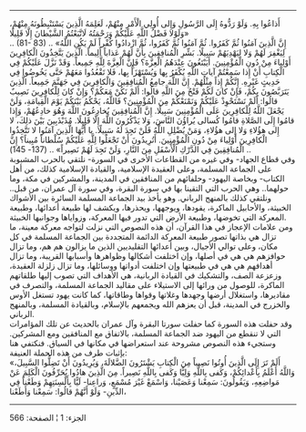 ------------------------------------------------------------------------

أَذاعُوا بِهِ. وَلَوْ رَدُّوهُ إِلَى الرَّسُولِ وَإِلى أُولِي الْأَمْرِ مِنْهُمْ، لَعَلِمَهُ الَّذِينَ
يَسْتَنْبِطُونَهُ مِنْهُمْ، وَلَوْلا فَضْلُ اللَّهِ عَلَيْكُمْ وَرَحْمَتُهُ لَاتَّبَعْتُمُ الشَّيْطانَ إِلَّا قَلِيلًا»  
.. (81- 83) .. «إِنَّ الَّذِينَ آمَنُوا ثُمَّ كَفَرُوا. ثُمَّ آمَنُوا ثُمَّ كَفَرُوا، ثُمَّ ازْدادُوا
كُفْراً لَمْ يَكُنِ اللَّهُ لِيَغْفِرَ لَهُمْ وَلا لِيَهْدِيَهُمْ سَبِيلًا. بَشِّرِ الْمُنافِقِينَ بِأَنَّ لَهُمْ
عَذاباً أَلِيماً. الَّذِينَ يَتَّخِذُونَ الْكافِرِينَ أَوْلِياءَ مِنْ دُونِ الْمُؤْمِنِينَ. أَيَبْتَغُونَ عِنْدَهُمُ
الْعِزَّةَ؟ فَإِنَّ الْعِزَّةَ لِلَّهِ جَمِيعاً. وَقَدْ نَزَّلَ عَلَيْكُمْ فِي الْكِتابِ أَنْ إِذا سَمِعْتُمْ آياتِ
اللَّهِ يُكْفَرُ بِها وَيُسْتَهْزَأُ بِها، فَلا تَقْعُدُوا مَعَهُمْ حَتَّى يَخُوضُوا فِي حَدِيثٍ غَيْرِهِ. إِنَّكُمْ
إِذاً مِثْلُهُمْ. إِنَّ اللَّهَ جامِعُ الْمُنافِقِينَ وَالْكافِرِينَ فِي جَهَنَّمَ جَمِيعاً. الَّذِينَ يَتَرَبَّصُونَ
بِكُمْ، فَإِنْ كانَ لَكُمْ فَتْحٌ مِنَ اللَّهِ قالُوا: أَلَمْ نَكُنْ مَعَكُمْ؟ وَإِنْ كانَ لِلْكافِرِينَ نَصِيبٌ
قالُوا: أَلَمْ نَسْتَحْوِذْ عَلَيْكُمْ وَنَمْنَعْكُمْ مِنَ الْمُؤْمِنِينَ؟ فَاللَّهُ، يَحْكُمُ بَيْنَكُمْ يَوْمَ
الْقِيامَةِ، وَلَنْ يَجْعَلَ اللَّهُ لِلْكافِرِينَ عَلَى الْمُؤْمِنِينَ سَبِيلًا. إِنَّ الْمُنافِقِينَ يُخادِعُونَ
اللَّهَ وَهُوَ خادِعُهُمْ، وَإِذا قامُوا إِلَى الصَّلاةِ قامُوا كُسالى يُراؤُنَ النَّاسَ، وَلا
يَذْكُرُونَ اللَّهَ إِلَّا قَلِيلًا. مُذَبْذَبِينَ بَيْنَ ذلِكَ، لا إِلى هؤُلاءِ وَلا إِلى هؤُلاءِ، وَمَنْ
يُضْلِلِ اللَّهُ فَلَنْ تَجِدَ لَهُ سَبِيلًا. يا أَيُّهَا الَّذِينَ آمَنُوا لا تَتَّخِذُوا الْكافِرِينَ
أَوْلِياءَ مِنْ دُونِ الْمُؤْمِنِينَ. أَتُرِيدُونَ أَنْ تَجْعَلُوا لِلَّهِ عَلَيْكُمْ سُلْطاناً مُبِيناً؟ إِنَّ
الْمُنافِقِينَ فِي الدَّرْكِ الْأَسْفَلِ مِنَ النَّارِ، وَلَنْ تَجِدَ لَهُمْ نَصِيراً» .. (137- 145)
..  
وفي قطاع الجهاد- وفي غيره من القطاعات الأخرى في السورة- نلتقي بالحرب
المشبوبة على الجماعة المسلمة، وعلى العقيدة الإسلامية، والقيادة الإسلامية
كذلك، من أهل الكتاب- وبخاصة اليهود- وحلفائهم من المنافقين في المدينة،
والمشركين في مكة، وما حولهما.. وهي الحرب التي التقينا بها في سورة
البقرة، وفي سورة آل عمران، من قبل.. ونلتقي كذلك بالمنهج الرباني. وهو
يأخذ بيد الجماعة المسلمة السائرة بين الأشواك الخبيثة، والأحابيل الماكرة،
يقودها، ويوجهها، ويحذرها، ويكشف لها طبيعة أعدائها، وطبيعة المعركة التي
تخوضها، وطبيعة الأرض التي تدور فيها المعركة، وزواياها وجوانبها
الخبيثة.  
ومن علامات الإعجاز في هذا القرآن، أن هذه النصوص التي نزلت لتواجه معركة
معينة، ما تزال هي بذاتها تصور طبيعة المعركة الدائمة المتجددة بين الجماعة
المسلمة في كل مكان، وعلى توالي الأجيال، وبين أعدائها التقليديين الذين ما
يزالون هم هم، وما تزال حوافزهم هي هي في أصلها، وإن اختلفت أشكالها
وظواهرها وأسبابها القريبة، وما تزال أهدافهم هي هي في طبيعتها وإن اختلفت
أدواتها ووسائلها، وما تزال زلزلة العقيدة، وزعزعة الصف، والتشكيك في
القيادة الربانية، هي الأهداف التي تصوب إليها طلقاتهم الماكرة، للوصول من
ورائها إلى الاستيلاء على مقاليد الجماعة المسلمة، والتصرف في مقاديرها،
واستغلال أرضها وجهدها وغلاتها وقواها وطاقاتها، كما كانت يهود تستغل الأوس
والخزرج في المدينة، قبل أن يعزهم الله ويجمعهم بالإسلام، وبالقيادة
المسلمة، وبالمنهج الرباني.  
وقد حفلت هذه السورة كما حفلت سورتا البقرة وآل عمران بالحديث عن تلك
المؤامرات التي لا تنقطع من اليهود ضد الجماعة المسلمة، بالاتفاق مع
المنافقين ومع المشركين. وستجيء هذه النصوص مشروحة عند استعراضها في مكانها
في السياق. فنكتفي هنا بإثبات طرف من هذه الحملة العنيفة:  
«أَلَمْ تَرَ إِلَى الَّذِينَ أُوتُوا نَصِيباً مِنَ الْكِتابِ يَشْتَرُونَ الضَّلالَةَ، وَيُرِيدُونَ أَنْ تَضِلُّوا
السَّبِيلَ، وَاللَّهُ أَعْلَمُ بِأَعْدائِكُمْ، وَكَفى بِاللَّهِ وَلِيًّا وَكَفى بِاللَّهِ نَصِيراً. مِنَ الَّذِينَ
هادُوا يُحَرِّفُونَ الْكَلِمَ عَنْ مَواضِعِهِ، وَيَقُولُونَ: سَمِعْنا وَعَصَيْنا، وَاسْمَعْ غَيْرَ مُسْمَعٍ،
وَراعِنا- لَيًّا بِأَلْسِنَتِهِمْ وَطَعْناً فِي الدِّينِ- وَلَوْ أَنَّهُمْ قالُوا: سَمِعْنا وَأَطَعْنا،

------------------------------------------------------------------------

الجزء: 1 ¦ الصفحة: 566
